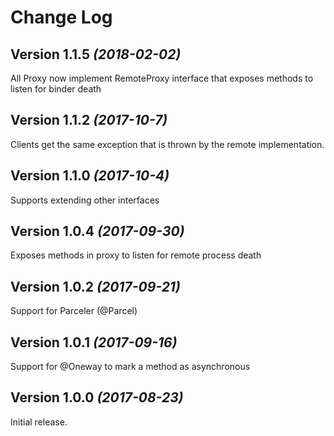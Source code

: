 Change Log
==========

Version 1.1.5 *(2018-02-02)*
----------------------------

All Proxy now implement RemoteProxy interface that exposes methods to listen for binder death


Version 1.1.2 *(2017-10-7)*
----------------------------

Clients get the same exception that is thrown by the remote implementation.


Version 1.1.0 *(2017-10-4)*
----------------------------

Supports extending other interfaces

Version 1.0.4 *(2017-09-30)*
----------------------------

Exposes methods in proxy to listen for remote process death


Version 1.0.2 *(2017-09-21)*
----------------------------

Support for Parceler (@Parcel)


Version 1.0.1 *(2017-09-16)*
----------------------------

Support for @Oneway to mark a method as asynchronous


Version 1.0.0 *(2017-08-23)*
----------------------------

Initial release.
